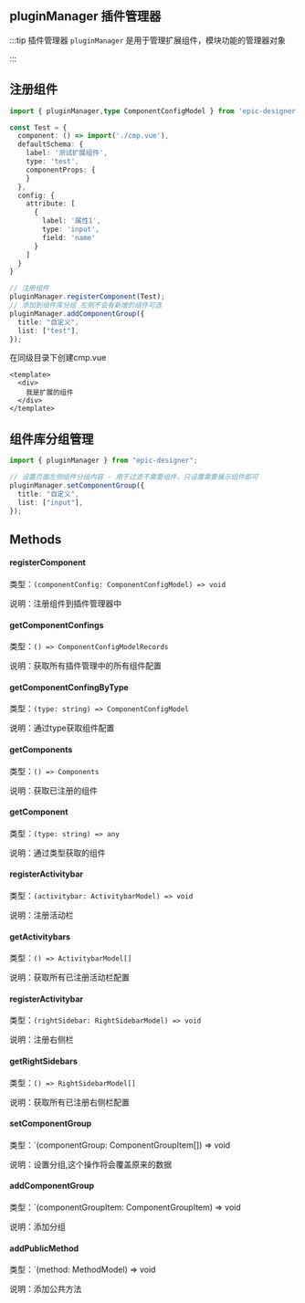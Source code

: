 ## pluginManager 插件管理器

:::tip 插件管理器
`pluginManager` 是用于管理扩展组件，模块功能的管理器对象

:::

## 注册组件

```ts
import { pluginManager,type ComponentConfigModel } from 'epic-designer'

const Test = {
  component: () => import('./cmp.vue'),
  defaultSchema: {
    label: '测试扩展组件',
    type: 'test',
    componentProps: {
    }
  },
  config: {
    attribute: [
      {
        label: '属性1',
        type: 'input',
        field: 'name'
      }
    ]
  }
}

// 注册组件
pluginManager.registerComponent(Test);
// 添加到组件库分组 左侧不会有新增的组件可选
pluginManager.addComponentGroup({
  title: "自定义",
  list: ["test"],
});
```

在同级目录下创建cmp.vue 

```vue
<template>
  <div>
  	我是扩展的组件
  </div>
</template>
```



## 组件库分组管理

```ts
import { pluginManager } from "epic-designer";

// 设置页面左侧组件分组内容 - 用于过滤不需要组件，只设置需要展示组件即可
pluginManager.setComponentGroup({
  title: "自定义",
  list: ["input"],
});
```

## Methods

#### registerComponent

类型：`(componentConfig: ComponentConfigModel) => void`

说明：注册组件到插件管理器中



#### getComponentConfings

类型：`() => ComponentConfigModelRecords`

说明：获取所有插件管理中的所有组件配置



#### getComponentConfingByType

类型：`(type: string) => ComponentConfigModel`

说明：通过type获取组件配置



#### getComponents

类型：`() => Components`

说明：获取已注册的组件



#### getComponent

类型：`(type: string) => any`

说明：通过类型获取的组件



#### registerActivitybar

类型：`(activitybar: ActivitybarModel) => void`

说明：注册活动栏



#### getActivitybars

类型：`() => ActivitybarModel[]`

说明：获取所有已注册活动栏配置



#### registerActivitybar

类型：`(rightSidebar: RightSidebarModel) => void`

说明：注册右侧栏



#### getRightSidebars

类型：`() => RightSidebarModel[]`

说明：获取所有已注册右侧栏配置



#### setComponentGroup

类型：`(componentGroup: ComponentGroupItem[]) => void

说明：设置分组,这个操作将会覆盖原来的数据



#### addComponentGroup

类型：`(componentGroupItem: ComponentGroupItem) => void

说明：添加分组



#### addPublicMethod

类型：`(method: MethodModel) => void

说明：添加公共方法





